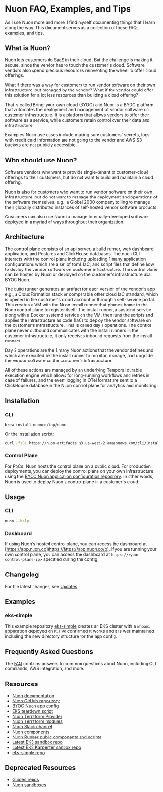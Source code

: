 # Nuon FAQ, Examples, and Tips

As I use Nuon more and more, I find myself documenting things that I learn along the way. This document serves as a collection of these FAQ, examples, and tips.

## What is Nuon?
Nuon lets customers do SaaS in their cloud. But the challenge is making it secure, since the vendor has to touch the customer's cloud. Software vendors also spend precious resources reinventing the wheel to offer cloud offerings. 

What if there was a way for customers to run vendor software on their own infrastructure, but managed by the vendor? What if the vendor could offer this solution for a lot less resources than building a cloud offering?

That is called Bring-your-own-cloud (BYOC) and Nuon is a BYOC platform that automates the deployment and management of vendor software on customer infrastructure. It is a platform that allows vendors to offer their software as a service, while customers retain control over their data and infrastructure. 

Examples Nuon use cases include making sure customers' secrets, logs with credit card information are not going to the vendor and AWS S3 buckets are not publicly accessible.



## Who should use Nuon?
Software vendors who want to provide single-tenant or customer-cloud offerings to their customers, but do not want to build and maintain a cloud offering. 

Nuon is also for customers who want to run vendor software on their own infrastructure, but do not want to manage the deployment and operations of the software themselves. e.g., a Global 2000 company toiling to manage their globally distributed instances of self-hosted vendor software products.

Customers can also use Nuon to manage internally-developed software deployed in a myriad of ways throughout their organization.

## Architecture

The control plane consists of an api server, a build runner, web dashboard application, and Postgres and ClickHouse databases. The nuon CLI interacts with the control plane including uploading 1:many application configurations which are a set of toml, IaC, and script files that define how to deploy the vendor software on customer infrastructure. The control plane can be hosted by Nuon or deployed on the customer's infrastructure aka BYOC Nuon.

The build runner generates an artifact for each version of the vendor's app e.g., a CloudFormation stack or comparable other cloud IaC standard, which is opened in the customer's cloud account or through a self-service portal. This creates a VM with the Nuon install runner that phones home to the Nuon control plane to register itself. The install runner, a systemd service along with a Docker systemd service on the VM, then runs the scripts and applies the infrastructure as code (IaC) to deploy the vendor software on the customer's infrastructure. This is called day 1 operations. The control plane never outbound communicates with the install runners in the customer infrastructure, it only receives inbound requests from the install runners.

Day 2 operations are the 1:many Nuon actions that the vendor defines and which are executed by the install runner to monitor, manage, and upgrade the vendor software on the customer's infrastructure.

All of these actions are managed by an underlying Temporal durable execution engine which allows for long-running workflows and retries in case of failures, and the event logging in OTel format are sent to a  ClickHouse database in the Nuon control plane for analytics and monitoring.


## Installation

### CLI

```bash
brew install nuonco/tap/nuon
```

Or the installation script:
```bash
curl -fsSL https://nuon-artifacts.s3.us-west-2.amazonaws.com/cli/install.sh | bash
```

### Control Plane

For PoCs, Nuon hosts the control plane on a public cloud. For production deployments, you can deploy the control plane on your own infrastructure using the [BYOC Nuon application configuration repository](https://github.com/nuonco/byoc/tree/main). In other words, Nuon is used to deploy Nuon's control plane in a customer's cloud. 

## Usage

### CLI
```bash
nuon --help
```

### Dashboard

If using Nuon's hosted control plane, you can access the dashboard at [https://app.nuon.co](https://https://app.nuon.co/o). If you are running your own control plane, you can access the dashboard at `https://<your-control-plane-ip>` specified during the config.

## Changelog
For the latest changes, see [Updates](https://docs.nuon.co/updates/)

## Examples

### eks-simple
This example repository [eks-simple](https://github.com/nuonco/demo/tree/main/eks-simple) creates an EKS cluster with a `whoami` application deployed on it. I've confirmed it works and it is well maintained including the new directory structure for the app config.

## Frequently Asked Questions

The [FAQ](./docs/faq.md) contains answers to common questions about Nuon, including CLI commands, AWS integration, and more.

## Resources

- [Nuon documentation](https://docs.nuon.co/)
- [Nuon GitHub repository](https://github.com/nuonco)
- [BYOC Nuon app config](https://github.com/nuonco/byoc/tree/main)
- [EKS teardown script](https://github.com/nuonco/sandboxes/blob/main/aws-eks/error-destroy.sh)
- [Nuon Terraform Provider](https://registry.terraform.io/providers/nuonco/nuon/latest/docs)
- [Nuon Terraform modules](https://registry.terraform.io/modules/nuonco/)
- [Nuon Slack channel](https://join.slack.com/t/nuoncommunity/shared_invite/zt-1q323vw9z-C8ztRP~HfWjZx6AXi50VRA)
- [Nuon components](https://github.com/nuonco/components)
- [Nuon Runner public components and scripts](https://github.com/nuonco/runner)
- [Latest EKS sandbox repo](https://github.com/nuonco/aws-eks-sandbox)
- [Latest EKS Karpenter sanbox repo](https://github.com/nuonco/aws-eks-karpenter-sandbox)
- [eks-simple repo](https://github.com/nuonco/demo/tree/main/eks-simple)

## Deprecated Resources
- [Guides repos](https://github.com/nuonco/guides)
- [Nuon sandboxes](https://github.com/nuonco/sandboxes)
